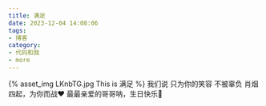 ```yaml
---
title: 满足
date: 2023-12-04 14:08:06
tags:
- 博客
category:
- 代码和我
- more
---
```

{% asset_img LKnbTG.jpg This is 满足 %}
我们说
只为你的笑容 不被辜负
肖烟四起，为你而战❤
最最亲爱的哥哥呐，生日快乐🐰